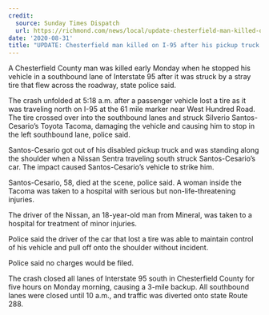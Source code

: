```yaml
---
credit:
  source: Sunday Times Dispatch
  url: https://richmond.com/news/local/update-chesterfield-man-killed-on-i-95-after-his-pickup-truck-was-disabled-by-stray/article_82d2e9ea-37b8-5a06-a0fb-27539106ab33.html
date: '2020-08-31'
title: "UPDATE: Chesterfield man killed on I-95 after his pickup truck was disabled by stray tire"
---
```

A Chesterfield County man was killed early Monday when he stopped his vehicle in a southbound lane of Interstate 95 after it was struck by a stray tire that flew across the roadway, state police said.

The crash unfolded at 5:18 a.m. after a passenger vehicle lost a tire as it was traveling north on I-95 at the 61 mile marker near West Hundred Road. The tire crossed over into the southbound lanes and struck Silverio Santos-Cesario’s Toyota Tacoma, damaging the vehicle and causing him to stop in the left southbound lane, police said.

Santos-Cesario got out of his disabled pickup truck and was standing along the shoulder when a Nissan Sentra traveling south struck Santos-Cesario’s car. The impact caused Santos-Cesario’s vehicle to strike him.

Santos-Cesario, 58, died at the scene, police said. A woman inside the Tacoma was taken to a hospital with serious but non-life-threatening injuries.

The driver of the Nissan, an 18-year-old man from Mineral, was taken to a hospital for treatment of minor injuries.

Police said the driver of the car that lost a tire was able to maintain control of his vehicle and pull off onto the shoulder without incident.

Police said no charges would be filed.

The crash closed all lanes of Interstate 95 south in Chesterfield County for five hours on Monday morning, causing a 3-mile backup. All southbound lanes were closed until 10 a.m., and traffic was diverted onto state Route 288.
